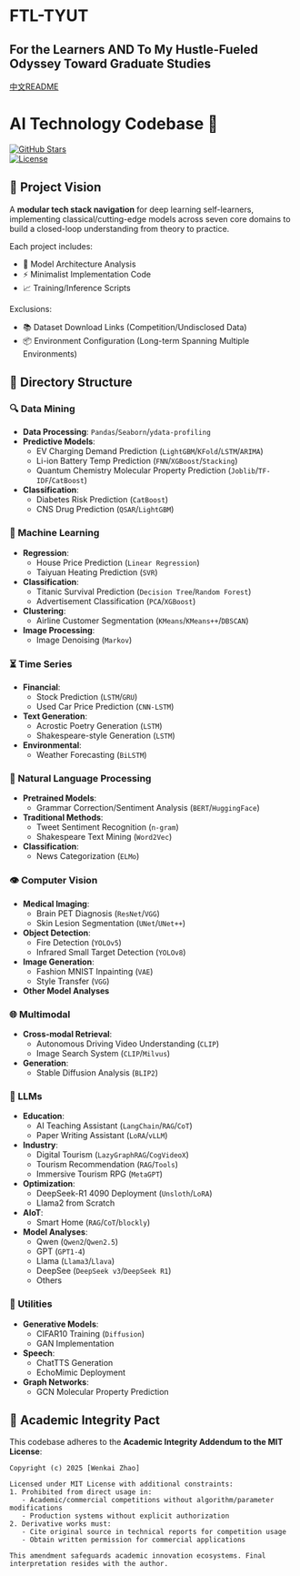 # FTL-TYUT 
## For the Learners AND To My Hustle-Fueled Odyssey Toward Graduate Studies  

[中文README](README-zh.md)

# AI Technology Codebase 🚀  
[![GitHub Stars](https://img.shields.io/github/stars/yourusername/reponame?style=social)](https://github.com/yourusername/reponame)  
[![License](https://img.shields.io/badge/License-MIT-blue.svg)](https://opensource.org/licenses/MIT)  

## 🌟 Project Vision  
A **modular tech stack navigation** for deep learning self-learners, implementing classical/cutting-edge models across seven core domains to build a closed-loop understanding from theory to practice.  

Each project includes:  
- 🧠 Model Architecture Analysis  
- ⚡ Minimalist Implementation Code  
- 📈 Training/Inference Scripts  

Exclusions:  
- 📚 Dataset Download Links (Competition/Undisclosed Data)  
- 📦 Environment Configuration (Long-term Spanning Multiple Environments)  

## 📂 Directory Structure  
### 🔍 Data Mining  
- **Data Processing**: `Pandas`/`Seaborn`/`ydata-profiling`  
- **Predictive Models**:  
  - EV Charging Demand Prediction (`LightGBM`/`KFold`/`LSTM`/`ARIMA`)  
  - Li-ion Battery Temp Prediction (`FNN`/`XGBoost`/`Stacking`)  
  - Quantum Chemistry Molecular Property Prediction (`Joblib`/`TF-IDF`/`CatBoost`)  
- **Classification**:  
  - Diabetes Risk Prediction (`CatBoost`)  
  - CNS Drug Prediction (`QSAR`/`LightGBM`)  

### 🤖 Machine Learning  
- **Regression**:  
  - House Price Prediction (`Linear Regression`)  
  - Taiyuan Heating Prediction (`SVR`)  
- **Classification**:  
  - Titanic Survival Prediction (`Decision Tree`/`Random Forest`)  
  - Advertisement Classification (`PCA`/`XGBoost`)  
- **Clustering**:  
  - Airline Customer Segmentation (`KMeans`/`KMeans++`/`DBSCAN`)  
- **Image Processing**:  
  - Image Denoising (`Markov`)  

### ⏳ Time Series  
- **Financial**:  
  - Stock Prediction (`LSTM`/`GRU`)  
  - Used Car Price Prediction (`CNN-LSTM`)  
- **Text Generation**:  
  - Acrostic Poetry Generation (`LSTM`)  
  - Shakespeare-style Generation (`LSTM`)  
- **Environmental**:  
  - Weather Forecasting (`BiLSTM`)  

### 📝 Natural Language Processing  
- **Pretrained Models**:  
  - Grammar Correction/Sentiment Analysis (`BERT`/`HuggingFace`)  
- **Traditional Methods**:  
  - Tweet Sentiment Recognition (`n-gram`)  
  - Shakespeare Text Mining (`Word2Vec`)  
- **Classification**:  
  - News Categorization (`ELMo`)  

### 👁️ Computer Vision  
- **Medical Imaging**:  
  - Brain PET Diagnosis (`ResNet`/`VGG`)  
  - Skin Lesion Segmentation (`UNet`/`UNet++`)  
- **Object Detection**:  
  - Fire Detection (`YOLOv5`)  
  - Infrared Small Target Detection (`YOLOv8`)  
- **Image Generation**:  
  - Fashion MNIST Inpainting (`VAE`)  
  - Style Transfer (`VGG`)  
- **Other Model Analyses**  

### 🌐 Multimodal  
- **Cross-modal Retrieval**:  
  - Autonomous Driving Video Understanding (`CLIP`)  
  - Image Search System (`CLIP`/`Milvus`)  
- **Generation**:  
  - Stable Diffusion Analysis (`BLIP2`)  

### 🧠 LLMs  
- **Education**:  
  - AI Teaching Assistant (`LangChain`/`RAG`/`CoT`)  
  - Paper Writing Assistant (`LoRA`/`vLLM`)  
- **Industry**:  
  - Digital Tourism (`LazyGraphRAG`/`CogVideoX`)  
  - Tourism Recommendation (`RAG`/`Tools`)  
  - Immersive Tourism RPG (`MetaGPT`)  
- **Optimization**:  
  - DeepSeek-R1 4090 Deployment (`Unsloth`/`LoRA`)  
  - Llama2 from Scratch  
- **AIoT**:  
  - Smart Home (`RAG`/`CoT`/`blockly`)  
- **Model Analyses**:  
  - Qwen (`Qwen2`/`Qwen2.5`)  
  - GPT (`GPT1-4`)  
  - Llama (`Llama3`/`Llava`)  
  - DeepSee (`DeepSeek v3`/`DeepSeek R1`)  
  - Others  

### 🧰 Utilities  
- **Generative Models**:  
  - CIFAR10 Training (`Diffusion`)  
  - GAN Implementation  
- **Speech**:  
  - ChatTTS Generation  
  - EchoMimic Deployment  
- **Graph Networks**:  
  - GCN Molecular Property Prediction  

## 📜 Academic Integrity Pact  
This codebase adheres to the **Academic Integrity Addendum to the MIT License**:  
```text  
Copyright (c) 2025 [Wenkai Zhao]  

Licensed under MIT License with additional constraints:  
1. Prohibited from direct usage in:  
   - Academic/commercial competitions without algorithm/parameter modifications  
   - Production systems without explicit authorization  
2. Derivative works must:  
   - Cite original source in technical reports for competition usage  
   - Obtain written permission for commercial applications  

This amendment safeguards academic innovation ecosystems. Final interpretation resides with the author.  